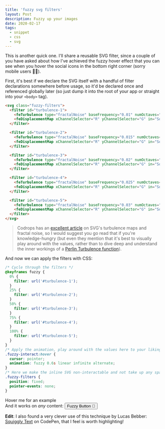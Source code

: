 ```yaml
---
title: 'fuzzy svg filters'
layout: Post
description: Fuzzy up your images
date: 2020-02-17
tags:
  - snippet
  - css
  - svg
---
```


This is another quick one. I'll share a reusable SVG filter, since a couple
of you have asked about how I've achieved the fuzzy hover effect that you
can see when you hover the social icons in the bottom right corner
(sorry mobile users 🤷‍♀️).

First, it's best if we declare the SVG itself with a handful of filter
declarations somewhere before usage, so it'd be declared once and
referenced globally later (so just dump it into the root of your app
or straight into your `<body>` tag).

```html
<svg class="fuzzy-filters">
  <filter id="turbulence-1">
    <feTurbulence type="fractalNoise" baseFrequency="0.01" numOctaves="3" />
    <feDisplacementMap xChannelSelector="R" yChannelSelector="G" in="SourceGraphic" scale="5" />
  </filter>

  <filter id="turbulence-2">
    <feTurbulence type="fractalNoise" baseFrequency="0.015" numOctaves="3" />
    <feDisplacementMap xChannelSelector="R" yChannelSelector="G" in="SourceGraphic" scale="7" />
  </filter>

  <filter id="turbulence-3">
    <feTurbulence type="fractalNoise" baseFrequency="0.02" numOctaves="3" />
    <feDisplacementMap xChannelSelector="R" yChannelSelector="G" in="SourceGraphic" scale="5" />
  </filter>

  <filter id="turbulence-4">
    <feTurbulence type="fractalNoise" baseFrequency="0.025" numOctaves="3" />
    <feDisplacementMap xChannelSelector="R" yChannelSelector="G" in="SourceGraphic" scale="4" />
  </filter>

  <filter id="turbulence-5">
    <feTurbulence type="fractalNoise" baseFrequency="0.03" numOctaves="3" />
    <feDisplacementMap xChannelSelector="R" yChannelSelector="G" in="SourceGraphic" scale="3" />
  </filter>
</svg>
```

> Codrops has an [excellent article](https://tympanus.net/codrops/2019/02/19/svg-filter-effects-creating-texture-with-feturbulence/)
> on SVG's turbulence maps and fractal noise, so I would suggest you go
> read that if you're knowledge-hungry (but even they mention that it's best
> to visually play around with the values, rather than to dive deep and understand
> the inner workings of a [Perlin Turbulence function](https://en.wikipedia.org/wiki/Perlin_noise)).

And now we can apply the filters with CSS:

```css
/* Cycle through the filters */
@keyframes fuzzy {
  0% {
    filter: url('#turbulence-1');
  }
  25% {
    filter: url('#turbulence-2');
  }
  50% {
    filter: url('#turbulence-3');
  }
  75% {
    filter: url('#turbulence-4');
  }
  100% {
    filter: url('#turbulence-5');
  }
}
/* Apply the animation, play around with the values here to your liking */
.fuzzy-interact:hover {
  cursor: pointer;
  animation: fuzzy 0.6s linear infinite alternate;
}
/* Here we make the inline SVG non-interactable and not take up any space */
.fuzzy-filters {
  position: fixed;
  pointer-events: none;
}
```

<div class="fuzzy-interact">Hover me for an example</div>

<div>And it works on <em>any</em> content:
  <button type="button" class="foxy-box fuzzy-interact -padded-m">Fuzzy Button 🐨</button>
</div>

**Edit**: I also found a very clever use of this technique by Lucas Bebber: [Squiggly Text](https://codepen.io/lbebber/pen/KwGEQv) on CodePen, that I feel is worth highlighting!
